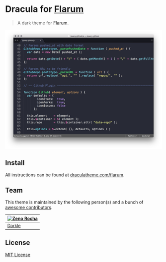 # Dracula for [Flarum](http://flarum.org)

> A dark theme for [Flarum](http://flarum.org).

![Screenshot](./screenshot.png)

## Install

All instructions can be found at [draculatheme.com/flarum](https://draculatheme.com/flarum).

## Team

This theme is maintained by the following person(s) and a bunch of [awesome contributors](https://github.com/dracula/flarum/graphs/contributors).

[![Zeno Rocha](https://github.com/IamDarkle.png?size=100)](https://github.com/IamDarkle) |
--- |
[Darkle](https://github.com/IamDarkle) |

## License

[MIT License](./LICENSE)